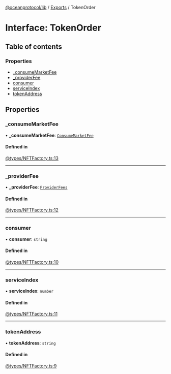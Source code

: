 [@oceanprotocol/lib](../README.md) / [Exports](../modules.md) / TokenOrder

# Interface: TokenOrder

## Table of contents

### Properties

- [\_consumeMarketFee](TokenOrder.md#_consumemarketfee)
- [\_providerFee](TokenOrder.md#_providerfee)
- [consumer](TokenOrder.md#consumer)
- [serviceIndex](TokenOrder.md#serviceindex)
- [tokenAddress](TokenOrder.md#tokenaddress)

## Properties

### \_consumeMarketFee

• **\_consumeMarketFee**: [`ConsumeMarketFee`](ConsumeMarketFee.md)

#### Defined in

[@types/NFTFactory.ts:13](https://github.com/oceanprotocol/ocean.js/blob/fbcd13ac/src/@types/NFTFactory.ts#L13)

___

### \_providerFee

• **\_providerFee**: [`ProviderFees`](ProviderFees.md)

#### Defined in

[@types/NFTFactory.ts:12](https://github.com/oceanprotocol/ocean.js/blob/fbcd13ac/src/@types/NFTFactory.ts#L12)

___

### consumer

• **consumer**: `string`

#### Defined in

[@types/NFTFactory.ts:10](https://github.com/oceanprotocol/ocean.js/blob/fbcd13ac/src/@types/NFTFactory.ts#L10)

___

### serviceIndex

• **serviceIndex**: `number`

#### Defined in

[@types/NFTFactory.ts:11](https://github.com/oceanprotocol/ocean.js/blob/fbcd13ac/src/@types/NFTFactory.ts#L11)

___

### tokenAddress

• **tokenAddress**: `string`

#### Defined in

[@types/NFTFactory.ts:9](https://github.com/oceanprotocol/ocean.js/blob/fbcd13ac/src/@types/NFTFactory.ts#L9)
